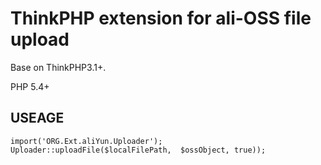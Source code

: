 ThinkPHP extension for ali-OSS file upload
===================================

Base on ThinkPHP3.1+.

PHP 5.4+

USEAGE
------
```
import('ORG.Ext.aliYun.Uploader');
Uploader::uploadFile($localFilePath,  $ossObject, true));
```